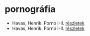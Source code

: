 # pornográfia

- Havas, Henrik: Pornó I-II. [részletek](_details/Havas%2C%20Henrik.md#id_804)
- Havas, Henrik: Pornó I-II. [részletek](_details/Havas%2C%20Henrik.md#id_805)